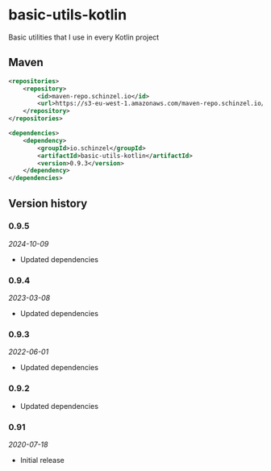 # basic-utils-kotlin
Basic utilities that I use in every Kotlin project

## Maven
```xml
<repositories>
	<repository>
		<id>maven-repo.schinzel.io</id>
		<url>https://s3-eu-west-1.amazonaws.com/maven-repo.schinzel.io/release</url>
	</repository>
</repositories>    
```

```xml
<dependencies>
	<dependency>
        <groupId>io.schinzel</groupId>
        <artifactId>basic-utils-kotlin</artifactId>
        <version>0.9.3</version>
	</dependency>
</dependencies>    
```



## Version history
### 0.9.5
_2024-10-09_
- Updated dependencies

### 0.9.4
_2023-03-08_
- Updated dependencies

### 0.9.3
_2022-06-01_
- Updated dependencies

### 0.9.2
- Updated dependencies

### 0.91
_2020-07-18_
- Initial release